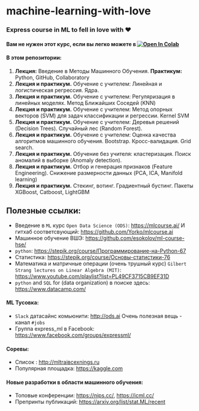 # machine-learning-with-love
### Express course in ML to fell in love with :heart:

#### Вам не нужен этот курс, если вы легко можете в [![Open In Colab](https://colab.research.google.com/assets/colab-badge.svg)](https://colab.research.google.com/drive/1qyLAIuMOkFHjpofDvYLZAhOnFkhuyw7G?authuser=1)

#### В этом репозитории:
1. **Лекция:** Введение в Методы Машинного Обучения.  **Практикум:** Python, GitHub, Collaboratory
2. **Лекция и практикум.** Обучение с учителем: Линейная и логистическая регрессия. Ядра.
3. **Лекция и практикум.** Обучение с учителем: Регуляризация в линейных моделях. Метод Ближайших Соседей (KNN)
4. **Лекция и практикум.** Обучение с учителем: Метод опорных векторов (SVM) для задач классификации и регрессии. Kernel SVM
5. **Лекция и практикум.** Обучение с учителем: Деревья решений (Decision Trees). Случайный лес (Random Forest).
6. **Лекция и практикум.** Обучение с учителем: Оценка качества алгоритмов машинного обучения. Bootstrap. Кросс-валидация. Grid search.
7. **Лекция и практикум.** Обучение без учителя: кластеризация. Поиск аномалий в выборке (Anomaly detection).
8. **Лекция и практикум.** Отбор и генерация признаков (Feature Engineering). Снижение размерности данных (PCA, ICA, Manifold learning)
9. **Лекция и практикум.** Стекинг, вотинг. Градиентный бустинг. Пакеты XGBoost, Catboost, LightGBM

## Полезные ссылки: 
- Введение в `ML` курс `Open Data Science (ODS)`: https://mlcourse.ai/ 
И гитхаб соответсвующий: https://github.com/Yorko/mlcourse.ai
- Машинное обучение ВШЭ: https://github.com/esokolov/ml-course-hse/
- `python`: https://stepik.org/course/Программирование-на-Python-67 
- Статистика: https://stepik.org/course/Основы-статистики-76 
-  Математика и матричные операции (очень трушный курс) `Gilbert Strang lectures on Linear Algebra (MIT)`: https://www.youtube.com/playlist?list=PL49CF3715CB9EF31D
- `python` and `SQL` for (data organization) в поиске здесь: https://www.datacamp.com/

#### ML Тусовка:
- `Slack` датасайнc комьюнити: http://ods.ai 
Очень полезная вещь - канал `#jobs`
- Группа express_ml в Facebook: https://www.facebook.com/groups/expressml/
 
#### Соревы:
- Список : http://mltraiвсехnings.ru
- Популярная площадка: https://kaggle.com

#### Новые разработки в области машинного обучения:
- Топовые конференции: https://nips.cc/, https://icml.cc/
- Препринты публикаций: https://arxiv.org/list/stat.ML/recent
